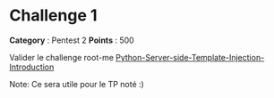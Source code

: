 # Challenge 1

**Category** : Pentest 2
**Points** : 500

Valider le challenge root-me [Python-Server-side-Template-Injection-Introduction](https://www.root-me.org/fr/Challenges/Web-Serveur/Python-Server-side-Template-Injection-Introduction)

Note: Ce sera utile pour le TP noté :)




